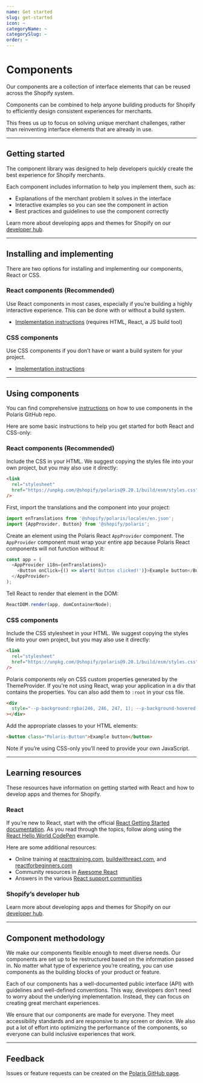 ```yaml
---
name: Get started
slug: get-started
icon: ~
categoryName: ~
categorySlug: ~
order: ~
---
```


# Components

Our components are a collection of interface elements that can be reused across the Shopify system.

Components can be combined to help anyone building products for Shopify to efficiently design consistent experiences for merchants.

This frees us up to focus on solving unique merchant challenges, rather than reinventing interface elements that are already in use.

---

## Getting started

The component library was designed to help developers quickly create the best experience for Shopify merchants.

Each component includes information to help you implement them, such as:

- Explanations of the merchant problem it solves in the interface
- Interactive examples so you can see the component in action
- Best practices and guidelines to use the component correctly

Learn more about developing apps and themes for Shopify on our [developer hub](https://developers.shopify.com/).

---

## Installing and implementing

There are two options for installing and implementing our components, React or CSS.

### React components (Recommended)

Use React components in most cases, especially if you’re building a highly interactive experience. This can be done with or without a build system.

- [Implementation instructions](https://github.com/Shopify/polaris-react#using-the-react-components) (requires HTML, React, a JS build tool)

### CSS components

Use CSS components if you don’t have or want a build system for your project.

- [Implementation instructions](https://github.com/Shopify/polaris-react#using-the-css-components)

---

## Using components

You can find comprehensive [instructions](https://github.com/Shopify/polaris-react) on how to use components in the Polaris GitHub repo.

Here are some basic instructions to help you get started for both React and CSS-only:

### React components (Recommended)

Include the CSS in your HTML. We suggest copying the styles file into your own project, but you may also use it directly:

```html
<link
  rel="stylesheet"
  href="https://unpkg.com/@shopify/polaris@9.20.1/build/esm/styles.css"
/>
```

First, import the translations and the component into your project:

```js
import enTranslations from '@shopify/polaris/locales/en.json';
import {AppProvider, Button} from '@shopify/polaris';
```

Create an element using the Polaris React `AppProvider` component. The `AppProvider` component must wrap your entire app because Polaris React components will not function without it:

```js
const app = (
  <AppProvider i18n={enTranslations}>
    <Button onClick={() => alert('Button clicked!')}>Example button</Button>
  </AppProvider>
);
```

Tell React to render that element in the DOM:

```js
ReactDOM.render(app, domContainerNode);
```

### CSS components

Include the CSS stylesheet in your HTML. We suggest copying the styles file into your own project, but you may also use it directly:

```html
<link
  rel="stylesheet"
  href="https://unpkg.com/@shopify/polaris@9.20.1/build/esm/styles.css"
/>
```

Polaris components rely on CSS custom properties generated by the ThemeProvider. If you're not using React, wrap your application in a div that contains the properties. You can also add them to `:root` in your css file.

```html
<div
  style="--p-background:rgba(246, 246, 247, 1); --p-background-hovered:rgba(241, 242, 243, 1); --p-background-pressed:rgba(237, 238, 239, 1); --p-background-selected:rgba(237, 238, 239, 1); --p-surface:rgba(255, 255, 255, 1); --p-surface-neutral:rgba(228, 229, 231, 1); --p-surface-neutral-hovered:rgba(219, 221, 223, 1); --p-surface-neutral-pressed:rgba(201, 204, 208, 1); --p-surface-neutral-disabled:rgba(241, 242, 243, 1); --p-surface-neutral-subdued:rgba(246, 246, 247, 1); --p-surface-subdued:rgba(250, 251, 251, 1); --p-surface-disabled:rgba(250, 251, 251, 1); --p-surface-hovered:rgba(246, 246, 247, 1); --p-surface-pressed:rgba(241, 242, 243, 1); --p-surface-depressed:rgba(237, 238, 239, 1); --p-surface-search-field:rgba(241, 242, 243, 1); --p-backdrop:rgba(0, 0, 0, 0.5); --p-overlay:rgba(255, 255, 255, 0.5); --p-shadow-from-dim-light:rgba(0, 0, 0, 0.2); --p-shadow-from-ambient-light:rgba(23, 24, 24, 0.05); --p-shadow-from-direct-light:rgba(0, 0, 0, 0.15); --p-hint-from-direct-light:rgba(0, 0, 0, 0.15); --p-border:rgba(140, 145, 150, 1); --p-border-neutral-subdued:rgba(186, 191, 195, 1); --p-border-hovered:rgba(153, 158, 164, 1); --p-border-disabled:rgba(210, 213, 216, 1); --p-border-subdued:rgba(201, 204, 207, 1); --p-border-depressed:rgba(87, 89, 89, 1); --p-border-shadow:rgba(174, 180, 185, 1); --p-border-shadow-subdued:rgba(186, 191, 196, 1); --p-divider:rgba(225, 227, 229, 1); --p-icon:rgba(92, 95, 98, 1); --p-icon-hovered:rgba(26, 28, 29, 1); --p-icon-pressed:rgba(68, 71, 74, 1); --p-icon-disabled:rgba(186, 190, 195, 1); --p-icon-subdued:rgba(140, 145, 150, 1); --p-text:rgba(32, 34, 35, 1); --p-text-disabled:rgba(140, 145, 150, 1); --p-text-subdued:rgba(109, 113, 117, 1); --p-interactive:rgba(44, 110, 203, 1); --p-interactive-disabled:rgba(189, 193, 204, 1); --p-interactive-hovered:rgba(31, 81, 153, 1); --p-interactive-pressed:rgba(16, 50, 98, 1); --p-focused:rgba(69, 143, 255, 1); --p-surface-selected:rgba(242, 247, 254, 1); --p-surface-selected-hovered:rgba(237, 244, 254, 1); --p-surface-selected-pressed:rgba(229, 239, 253, 1); --p-icon-on-interactive:rgba(255, 255, 255, 1); --p-text-on-interactive:rgba(255, 255, 255, 1); --p-action-secondary:rgba(255, 255, 255, 1); --p-action-secondary-disabled:rgba(255, 255, 255, 1); --p-action-secondary-hovered:rgba(246, 246, 247, 1); --p-action-secondary-pressed:rgba(241, 242, 243, 1); --p-action-secondary-depressed:rgba(109, 113, 117, 1); --p-action-primary:rgba(0, 128, 96, 1); --p-action-primary-disabled:rgba(241, 241, 241, 1); --p-action-primary-hovered:rgba(0, 110, 82, 1); --p-action-primary-pressed:rgba(0, 94, 70, 1); --p-action-primary-depressed:rgba(0, 61, 44, 1); --p-icon-on-primary:rgba(255, 255, 255, 1); --p-text-on-primary:rgba(255, 255, 255, 1); --p-text-primary:rgba(0, 123, 92, 1); --p-text-primary-hovered:rgba(0, 108, 80, 1); --p-text-primary-pressed:rgba(0, 92, 68, 1); --p-surface-primary-selected:rgba(241, 248, 245, 1); --p-surface-primary-selected-hovered:rgba(179, 208, 195, 1); --p-surface-primary-selected-pressed:rgba(162, 188, 176, 1); --p-border-critical:rgba(253, 87, 73, 1); --p-border-critical-subdued:rgba(224, 179, 178, 1); --p-border-critical-disabled:rgba(255, 167, 163, 1); --p-icon-critical:rgba(215, 44, 13, 1); --p-surface-critical:rgba(254, 211, 209, 1); --p-surface-critical-subdued:rgba(255, 244, 244, 1); --p-surface-critical-subdued-hovered:rgba(255, 240, 240, 1); --p-surface-critical-subdued-pressed:rgba(255, 233, 232, 1); --p-surface-critical-subdued-depressed:rgba(254, 188, 185, 1); --p-text-critical:rgba(215, 44, 13, 1); --p-action-critical:rgba(216, 44, 13, 1); --p-action-critical-disabled:rgba(241, 241, 241, 1); --p-action-critical-hovered:rgba(188, 34, 0, 1); --p-action-critical-pressed:rgba(162, 27, 0, 1); --p-action-critical-depressed:rgba(108, 15, 0, 1); --p-icon-on-critical:rgba(255, 255, 255, 1); --p-text-on-critical:rgba(255, 255, 255, 1); --p-interactive-critical:rgba(216, 44, 13, 1); --p-interactive-critical-disabled:rgba(253, 147, 141, 1); --p-interactive-critical-hovered:rgba(205, 41, 12, 1); --p-interactive-critical-pressed:rgba(103, 15, 3, 1); --p-border-warning:rgba(185, 137, 0, 1); --p-border-warning-subdued:rgba(225, 184, 120, 1); --p-icon-warning:rgba(185, 137, 0, 1); --p-surface-warning:rgba(255, 215, 157, 1); --p-surface-warning-subdued:rgba(255, 245, 234, 1); --p-surface-warning-subdued-hovered:rgba(255, 242, 226, 1); --p-surface-warning-subdued-pressed:rgba(255, 235, 211, 1); --p-text-warning:rgba(145, 106, 0, 1); --p-border-highlight:rgba(68, 157, 167, 1); --p-border-highlight-subdued:rgba(152, 198, 205, 1); --p-icon-highlight:rgba(0, 160, 172, 1); --p-surface-highlight:rgba(164, 232, 242, 1); --p-surface-highlight-subdued:rgba(235, 249, 252, 1); --p-surface-highlight-subdued-hovered:rgba(228, 247, 250, 1); --p-surface-highlight-subdued-pressed:rgba(213, 243, 248, 1); --p-text-highlight:rgba(52, 124, 132, 1); --p-border-success:rgba(0, 164, 124, 1); --p-border-success-subdued:rgba(149, 201, 180, 1); --p-icon-success:rgba(0, 127, 95, 1); --p-surface-success:rgba(174, 233, 209, 1); --p-surface-success-subdued:rgba(241, 248, 245, 1); --p-surface-success-subdued-hovered:rgba(236, 246, 241, 1); --p-surface-success-subdued-pressed:rgba(226, 241, 234, 1); --p-text-success:rgba(0, 128, 96, 1); --p-decorative-one-icon:rgba(126, 87, 0, 1); --p-decorative-one-surface:rgba(255, 201, 107, 1); --p-decorative-one-text:rgba(61, 40, 0, 1); --p-decorative-two-icon:rgba(175, 41, 78, 1); --p-decorative-two-surface:rgba(255, 196, 176, 1); --p-decorative-two-text:rgba(73, 11, 28, 1); --p-decorative-three-icon:rgba(0, 109, 65, 1); --p-decorative-three-surface:rgba(146, 230, 181, 1); --p-decorative-three-text:rgba(0, 47, 25, 1); --p-decorative-four-icon:rgba(0, 106, 104, 1); --p-decorative-four-surface:rgba(145, 224, 214, 1); --p-decorative-four-text:rgba(0, 45, 45, 1); --p-decorative-five-icon:rgba(174, 43, 76, 1); --p-decorative-five-surface:rgba(253, 201, 208, 1); --p-decorative-five-text:rgba(79, 14, 31, 1); --p-border-radius-slim:0.125rem; --p-border-radius-base:0.25rem; --p-border-radius-wide:0.5rem; --p-border-radius-full:50%; --p-card-shadow:0px 0px 5px var(--p-shadow-from-ambient-light), 0px 1px 2px var(--p-shadow-from-direct-light); --p-popover-shadow:-1px 0px 20px var(--p-shadow-from-ambient-light), 0px 1px 5px var(--p-shadow-from-direct-light); --p-modal-shadow:0px 26px 80px var(--p-shadow-from-dim-light), 0px 0px 1px var(--p-shadow-from-dim-light); --p-top-bar-shadow:0 2px 2px -1px var(--p-shadow-from-direct-light); --p-button-drop-shadow:0 1px 0 rgba(0, 0, 0, 0.05); --p-button-inner-shadow:inset 0 -1px 0 rgba(0, 0, 0, 0.2); --p-button-pressed-inner-shadow:inset 0 1px 0 rgba(0, 0, 0, 0.15); --p-override-none:none; --p-override-transparent:transparent; --p-override-one:1; --p-override-visible:visible; --p-override-zero:0; --p-override-loading-z-index:514; --p-button-font-weight:500; --p-non-null-content:''; --p-choice-size:1.25rem; --p-icon-size:0.625rem; --p-choice-margin:0.0625rem; --p-control-border-width:0.125rem; --p-banner-border-default:inset 0 1px 0 0 var(--p-border-neutral-subdued), inset 0 0 0 1px var(--p-border-neutral-subdued); --p-banner-border-success:inset 0 1px 0 0 var(--p-border-success-subdued), inset 0 0 0 1px var(--p-border-success-subdued); --p-banner-border-highlight:inset 0 1px 0 0 var(--p-border-highlight-subdued), inset 0 0 0 1px var(--p-border-highlight-subdued); --p-banner-border-warning:inset 0 1px 0 0 var(--p-border-warning-subdued), inset 0 0 0 1px var(--p-border-warning-subdued); --p-banner-border-critical:inset 0 1px 0 0 var(--p-border-critical-subdued), inset 0 0 0 1px var(--p-border-critical-subdued); --p-badge-mix-blend-mode:luminosity; --p-thin-border-subdued:1px solid var(--p-border-subdued); --p-text-field-spinner-offset:0.125rem; --p-text-field-focus-ring-offset:-0.25rem; --p-text-field-focus-ring-border-radi:0.4375rem; --p-button-group-item-spacing:-0.0625rem; --p-duration-1-0-0:100ms; --p-duration-1-5-0:150ms; --p-ease-in:cubic-bezier(0.5, 0.1, 1, 1); --p-ease:cubic-bezier(0.4, 0.22, 0.28, 1); --p-range-slider-thumb-size-base:1rem; --p-range-slider-thumb-size-active:1.5rem; --p-range-slider-thumb-scale:1.5; --p-badge-font-weight:400; --p-frame-offset:0px;"
></div>
```

Add the appropriate classes to your HTML elements:

```html
<button class="Polaris-Button">Example button</button>
```

Note if you’re using CSS-only you’ll need to provide your own JavaScript.

---

## Learning resources

These resources have information on getting started with React and how to develop apps and themes for Shopify.

### React

If you’re new to React, start with the official [React Getting Started documentation](https://facebook.github.io/react/docs/hello-world.html). As you read through the topics, follow along using the [React Hello World CodePen](http://codepen.io/gaearon/pen/ZpvBNJ?editors=0010) example.

Here are some additional resources:

- Online training at [reacttraining.com](https://reacttraining.com/), [buildwithreact.com](http://buildwithreact.com), and [reactforbeginners.com](https://reactforbeginners.com)
- Community resources in [Awesome React](https://github.com/enaqx/awesome-react)
- Answers in the various [React support communities](https://facebook.github.io/react/community/support.html)

### Shopify’s developer hub

Learn more about developing apps and themes for Shopify on our [developer hub](https://developers.shopify.com/).

---

## Component methodology

We make our components flexible enough to meet diverse needs. Our components are set up to be restructured based on the information passed in. No matter what type of experience you’re creating, you can use components as the building blocks of your product or feature.

Each of our components has a well-documented public interface (API) with guidelines and well-defined conventions. This way, developers don’t need to worry about the underlying implementation. Instead, they can focus on creating great merchant experiences.

We ensure that our components are made for everyone. They meet accessibility standards and are responsive to any screen or device. We also put a lot of effort into optimizing the performance of the components, so everyone can build inclusive experiences that work.

---

## Feedback

Issues or feature requests can be created on the [Polaris GitHub page](https://github.com/Shopify/polaris-react/issues).

